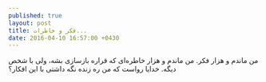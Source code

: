 ```yaml
---
published: true
layout: post
title: فکر و خاطرات...
date: 2016-04-10 16:57:00 +0430
---
```


من ماندم و هزار فکر. من ماندم و هزار خاطره‌ای که قراره بازسازی بشه، ولی با شخص دیگه. خدایا رواست که من ره زنده نگه داشتی با این افکار؟
